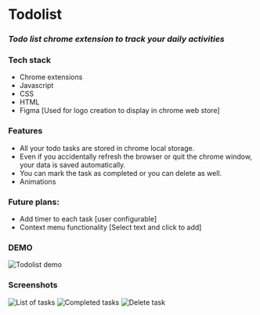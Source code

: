 # Todolist
### _Todo list chrome extension to track your daily activities_

### Tech stack
* Chrome extensions
* Javascript
* CSS
* HTML
* Figma [Used for logo creation to display in chrome web store] 

### Features
* All your todo tasks are stored in chrome local storage.
* Even if you accidentally refresh the browser or quit the chrome window, your data is saved automatically.
* You can mark the task as completed or you can delete as well.
* Animations

### Future plans:
* Add timer to each task [user configurable]
* Context menu functionality [Select text and click to add] 

### DEMO
![Todolist demo](https://github.com/kante-srikanth/Todolist/blob/master/Images/demo.gif)

### Screenshots
![List of tasks](https://github.com/kante-srikanth/Todolist/blob/master/Images/todolist.jpg)
![Completed tasks](https://github.com/kante-srikanth/Todolist/blob/master/Images/completed.jpg)
![Delete task](https://github.com/kante-srikanth/Todolist/blob/master/Images/deletetodo.jpg)
